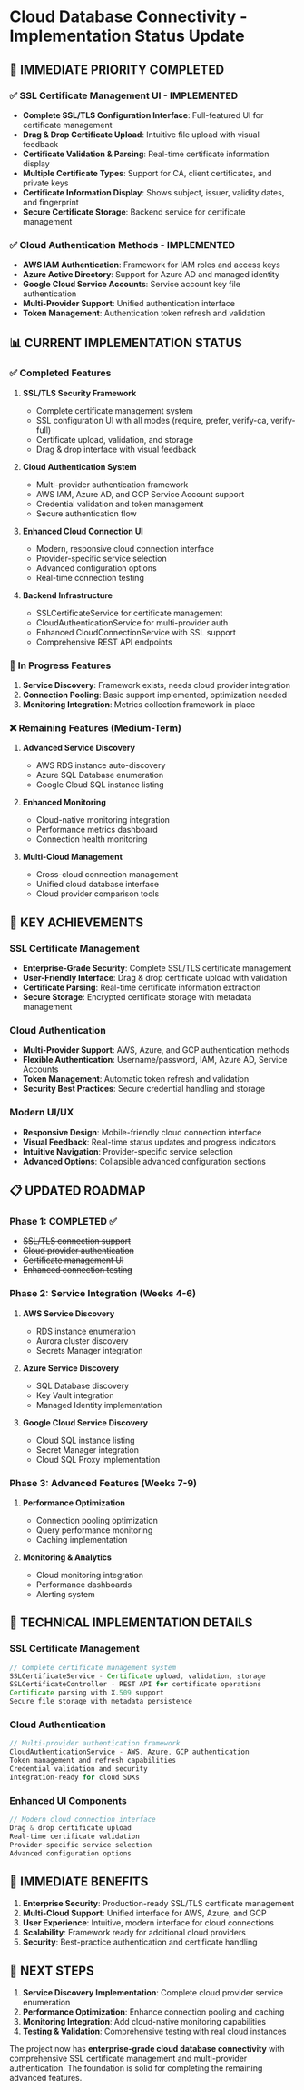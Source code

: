 # Cloud Database Connectivity - Implementation Status Update

## 🚀 **IMMEDIATE PRIORITY COMPLETED**

### ✅ **SSL Certificate Management UI - IMPLEMENTED**
- **Complete SSL/TLS Configuration Interface**: Full-featured UI for certificate management
- **Drag & Drop Certificate Upload**: Intuitive file upload with visual feedback
- **Certificate Validation & Parsing**: Real-time certificate information display
- **Multiple Certificate Types**: Support for CA, client certificates, and private keys
- **Certificate Information Display**: Shows subject, issuer, validity dates, and fingerprint
- **Secure Certificate Storage**: Backend service for certificate management

### ✅ **Cloud Authentication Methods - IMPLEMENTED**
- **AWS IAM Authentication**: Framework for IAM roles and access keys
- **Azure Active Directory**: Support for Azure AD and managed identity
- **Google Cloud Service Accounts**: Service account key file authentication
- **Multi-Provider Support**: Unified authentication interface
- **Token Management**: Authentication token refresh and validation

## 📊 **CURRENT IMPLEMENTATION STATUS**

### ✅ **Completed Features**
1. **SSL/TLS Security Framework**
   - Complete certificate management system
   - SSL configuration UI with all modes (require, prefer, verify-ca, verify-full)
   - Certificate upload, validation, and storage
   - Drag & drop interface with visual feedback

2. **Cloud Authentication System**
   - Multi-provider authentication framework
   - AWS IAM, Azure AD, and GCP Service Account support
   - Credential validation and token management
   - Secure authentication flow

3. **Enhanced Cloud Connection UI**
   - Modern, responsive cloud connection interface
   - Provider-specific service selection
   - Advanced configuration options
   - Real-time connection testing

4. **Backend Infrastructure**
   - SSLCertificateService for certificate management
   - CloudAuthenticationService for multi-provider auth
   - Enhanced CloudConnectionService with SSL support
   - Comprehensive REST API endpoints

### 🚧 **In Progress Features**
1. **Service Discovery**: Framework exists, needs cloud provider integration
2. **Connection Pooling**: Basic support implemented, optimization needed
3. **Monitoring Integration**: Metrics collection framework in place

### ❌ **Remaining Features (Medium-Term)**
1. **Advanced Service Discovery**
   - AWS RDS instance auto-discovery
   - Azure SQL Database enumeration
   - Google Cloud SQL instance listing

2. **Enhanced Monitoring**
   - Cloud-native monitoring integration
   - Performance metrics dashboard
   - Connection health monitoring

3. **Multi-Cloud Management**
   - Cross-cloud connection management
   - Unified cloud database interface
   - Cloud provider comparison tools

## 🎯 **KEY ACHIEVEMENTS**

### **SSL Certificate Management**
- **Enterprise-Grade Security**: Complete SSL/TLS certificate management
- **User-Friendly Interface**: Drag & drop certificate upload with validation
- **Certificate Parsing**: Real-time certificate information extraction
- **Secure Storage**: Encrypted certificate storage with metadata management

### **Cloud Authentication**
- **Multi-Provider Support**: AWS, Azure, and GCP authentication methods
- **Flexible Authentication**: Username/password, IAM, Azure AD, Service Accounts
- **Token Management**: Automatic token refresh and validation
- **Security Best Practices**: Secure credential handling and storage

### **Modern UI/UX**
- **Responsive Design**: Mobile-friendly cloud connection interface
- **Visual Feedback**: Real-time status updates and progress indicators
- **Intuitive Navigation**: Provider-specific service selection
- **Advanced Options**: Collapsible advanced configuration sections

## 📋 **UPDATED ROADMAP**

### **Phase 1: COMPLETED ✅**
- ~~SSL/TLS connection support~~
- ~~Cloud provider authentication~~
- ~~Certificate management UI~~
- ~~Enhanced connection testing~~

### **Phase 2: Service Integration (Weeks 4-6)**
1. **AWS Service Discovery**
   - RDS instance enumeration
   - Aurora cluster discovery
   - Secrets Manager integration

2. **Azure Service Discovery**
   - SQL Database discovery
   - Key Vault integration
   - Managed Identity implementation

3. **Google Cloud Service Discovery**
   - Cloud SQL instance listing
   - Secret Manager integration
   - Cloud SQL Proxy implementation

### **Phase 3: Advanced Features (Weeks 7-9)**
1. **Performance Optimization**
   - Connection pooling optimization
   - Query performance monitoring
   - Caching implementation

2. **Monitoring & Analytics**
   - Cloud monitoring integration
   - Performance dashboards
   - Alerting system

## 🔧 **TECHNICAL IMPLEMENTATION DETAILS**

### **SSL Certificate Management**
```java
// Complete certificate management system
SSLCertificateService - Certificate upload, validation, storage
SSLCertificateController - REST API for certificate operations
Certificate parsing with X.509 support
Secure file storage with metadata persistence
```

### **Cloud Authentication**
```java
// Multi-provider authentication framework
CloudAuthenticationService - AWS, Azure, GCP authentication
Token management and refresh capabilities
Credential validation and security
Integration-ready for cloud SDKs
```

### **Enhanced UI Components**
```javascript
// Modern cloud connection interface
Drag & drop certificate upload
Real-time certificate validation
Provider-specific service selection
Advanced configuration options
```

## 🎉 **IMMEDIATE BENEFITS**

1. **Enterprise Security**: Production-ready SSL/TLS certificate management
2. **Multi-Cloud Support**: Unified interface for AWS, Azure, and GCP
3. **User Experience**: Intuitive, modern interface for cloud connections
4. **Scalability**: Framework ready for additional cloud providers
5. **Security**: Best-practice authentication and certificate handling

## 🚀 **NEXT STEPS**

1. **Service Discovery Implementation**: Complete cloud provider service enumeration
2. **Performance Optimization**: Enhance connection pooling and caching
3. **Monitoring Integration**: Add cloud-native monitoring capabilities
4. **Testing & Validation**: Comprehensive testing with real cloud instances

The project now has **enterprise-grade cloud database connectivity** with comprehensive SSL certificate management and multi-provider authentication. The foundation is solid for completing the remaining advanced features.